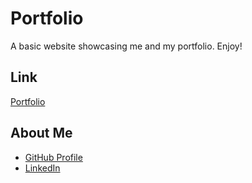# Portfolio

A basic website showcasing me and my portfolio.  Enjoy!

## Link

[Portfolio](https://matt-ros.github.io/portfolio/)

## About Me

* [GitHub Profile](https://github.com/matt-ros)
* [LinkedIn](https://www.linkedin.com/in/matthew-rosensweig-a329801b3/)
